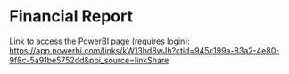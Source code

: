 # Financial Report
Link to access the PowerBI page (requires login):
https://app.powerbi.com/links/kW13hd8wJh?ctid=945c199a-83a2-4e80-9f8c-5a91be5752dd&pbi_source=linkShare
